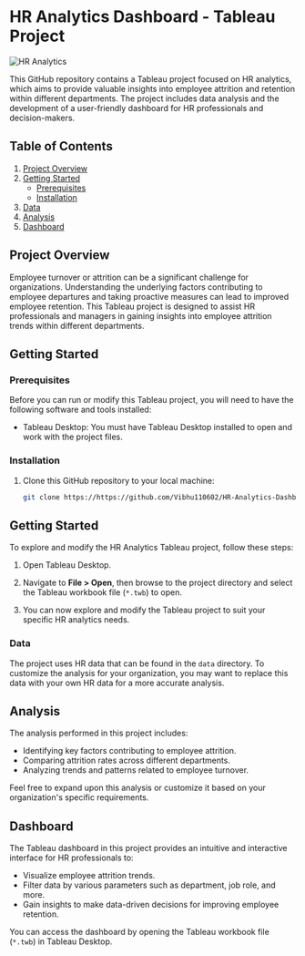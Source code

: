 # HR Analytics Dashboard - Tableau Project

![HR Analytics](https://ibb.co/5BkWVNV)

This GitHub repository contains a Tableau project focused on HR analytics, which aims to provide valuable insights into employee attrition and retention within different departments. The project includes data analysis and the development of a user-friendly dashboard for HR professionals and decision-makers.

## Table of Contents

1. [Project Overview](#project-overview)
2. [Getting Started](#getting-started)
   - [Prerequisites](#prerequisites)
   - [Installation](#installation)
3. [Data](#data)
4. [Analysis](#analysis)
5. [Dashboard](#dashboard)

## Project Overview

Employee turnover or attrition can be a significant challenge for organizations. Understanding the underlying factors contributing to employee departures and taking proactive measures can lead to improved employee retention. This Tableau project is designed to assist HR professionals and managers in gaining insights into employee attrition trends within different departments.

## Getting Started

### Prerequisites

Before you can run or modify this Tableau project, you will need to have the following software and tools installed:

- Tableau Desktop: You must have Tableau Desktop installed to open and work with the project files.

### Installation

1. Clone this GitHub repository to your local machine:

   ```bash
   git clone https://https://github.com/Vibhu110602/HR-Analytics-Dashboard
   ```

## Getting Started

To explore and modify the HR Analytics Tableau project, follow these steps:

1. Open Tableau Desktop.

2. Navigate to **File > Open**, then browse to the project directory and select the Tableau workbook file (`*.twb`) to open.

3. You can now explore and modify the Tableau project to suit your specific HR analytics needs.

### Data

The project uses HR data that can be found in the `data` directory. To customize the analysis for your organization, you may want to replace this data with your own HR data for a more accurate analysis.

## Analysis

The analysis performed in this project includes:

- Identifying key factors contributing to employee attrition.
- Comparing attrition rates across different departments.
- Analyzing trends and patterns related to employee turnover.

Feel free to expand upon this analysis or customize it based on your organization's specific requirements.

## Dashboard

The Tableau dashboard in this project provides an intuitive and interactive interface for HR professionals to:

- Visualize employee attrition trends.
- Filter data by various parameters such as department, job role, and more.
- Gain insights to make data-driven decisions for improving employee retention.

You can access the dashboard by opening the Tableau workbook file (`*.twb`) in Tableau Desktop.

